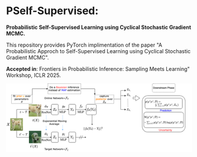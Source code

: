 # PSelf-Supervised:

**Probabilistic Self-Supervised Learning using Cyclical Stochastic Gradient MCMC.**

This repository provides PyTorch implimentation of the paper "A Probabilistic Approch to Self-Supervised Learning using Cyclical Stochastic Gradient MCMC".

**Accepted in**: Frontiers in Probabilistic Inference: Sampling Meets Learning" Workshop, ICLR 2025.

![Architecture](Full_image.png)




